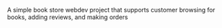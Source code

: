 A simple book store webdev project that supports customer browsing for books, adding reviews, and making orders
